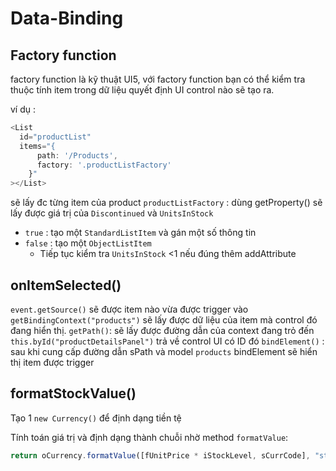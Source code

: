 # Data-Binding

## Factory function

factory function là kỹ thuật UI5, với factory function bạn có thể kiểm tra thuộc tính item trong dữ liệu quyết định UI control nào sẽ tạo ra.

ví dụ :

```js
<List
  id="productList"
  items="{
      path: '/Products',
      factory: '.productListFactory'
    }"
></List>
```

sẽ lấy đc từng item của product
`productListFactory` : dùng getProperty() sẽ lấy được giá trị của `Discontinued` và `UnitsInStock`

- `true` : tạo một `StandardListItem` và gán một số thông tin
- `false` : tạo một `ObjectListItem`
  - Tiếp tục kiểm tra `UnitsInStock` <1 nếu đúng thêm addAttribute

## onItemSelected()

`event.getSource()` sẽ được item nào vừa được trigger vào
`getBindingContext("products")` sẽ lấy được dữ liệu của item mà control đó đang hiển thị.
`getPath()`: sẽ lấy được đường dẫn của context đang trỏ đến
`this.byId("productDetailsPanel")` trả về control UI có ID đó
`bindElement()` : sau khi cung cấp đường dẫn sPath và model `products` bindElement sẽ hiển thị item được trigger

## formatStockValue()

Tạo 1 `new Currency()` để định dạng tiền tệ

Tính toán giá trị và định dạng thành chuỗi nhờ method `formatValue`:

```js
return oCurrency.formatValue([fUnitPrice * iStockLevel, sCurrCode], "string");
```
